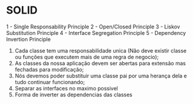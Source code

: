 # SOLID

1 - Single Responsability Principle
2 - Open/Closed Principle
3 - Liskov Substitution Principle
4 - Interface Segregation Principle
5 - Dependency Invertion Principle


1. Cada classe tem uma responsabilidade unica (Não deve existir classe ou funções que executem mais de uma regra de negocio);
2. As classes da nossa aplicação devem ser abertas para extensão mas fechadas para modificação;
3. Nós devemos poder substituir uma classe pai por uma herança dela e tudo continuar funcionando;
4. Separar as interfaces no maximo possivel
5. Forma de inverter as dependencias das classes